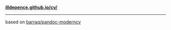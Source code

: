 **[illdepence.github.io/cv/](https://illdepence.github.io/cv/)**

---

based on [barraq/pandoc-moderncv](https://github.com/barraq/pandoc-moderncv)
